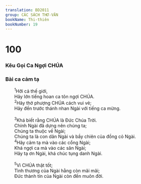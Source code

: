 ```yaml
---
translation: BD2011
group: CÁC SÁCH THƠ-VĂN
bookName: Thi-thiên 
bookNumber: 19
---
```


<div class="title"><h1>100</h1><h3>Kêu Gọi Ca Ngợi CHÚA</h3><h3>Bài ca cảm tạ</h3></div>
<span class="verse thi_100_1">  <sup>1</sup>Hỡi cả thế giới,<br/>  Hãy lớn tiếng hoan ca tôn ngợi CHÚA.<br/></span>
<span class="verse thi_100_2">  <sup>2</sup>Hãy thờ phượng CHÚA cách vui vẻ;<br/>  Hãy đến trước thánh nhan Ngài với tiếng ca mừng.<br/><br/></span>
<span class="verse thi_100_3">  <sup>3</sup>Khá biết rằng CHÚA là Ðức Chúa Trời.<br/>  Chính Ngài đã dựng nên chúng ta;<br/>  Chúng ta thuộc về Ngài;<br/>  Chúng ta là con dân Ngài và bầy chiên của đồng cỏ Ngài. <br/></span>
<span class="verse thi_100_4">  <sup>4</sup>Hãy cảm tạ mà vào các cổng Ngài;<br/>  Khá ngợi ca mà vào các sân Ngài;<br/>  Hãy tạ ơn Ngài, khá chúc tụng danh Ngài.<br/><br/></span>
<span class="verse thi_100_5">  <sup>5</sup>Vì CHÚA thật tốt;<br/>  Tình thương của Ngài hằng còn mãi mãi;<br/>  Ðức thành tín của Ngài còn đến muôn đời.<br/></span>
